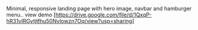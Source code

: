 Minimal, responsive landing page with hero image, navbar and hamburger menu..
view demo [https://drive.google.com/file/d/1QxqP-hR31vIRGytjtfhu50Nvlowzn7Oq/view?usp=sharing]
